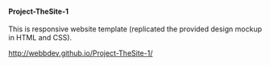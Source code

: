 #### Project-TheSite-1


This is responsive website template (replicated the provided design mockup in HTML and CSS).

http://webbdev.github.io/Project-TheSite-1/
